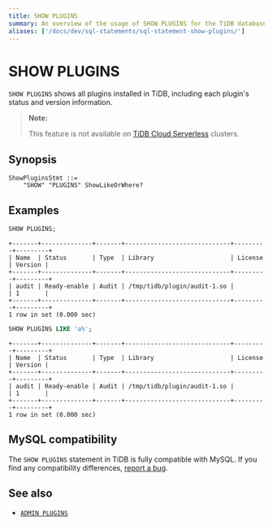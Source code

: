```yaml
---
title: SHOW PLUGINS
summary: An overview of the usage of SHOW PLUGINS for the TiDB database.
aliases: ['/docs/dev/sql-statements/sql-statement-show-plugins/']
---
```


# SHOW PLUGINS

`SHOW PLUGINS` shows all plugins installed in TiDB, including each plugin's status and version information.

> **Note:**
>
> This feature is not available on [TiDB Cloud Serverless](https://docs.pingcap.com/tidbcloud/select-cluster-tier#tidb-serverless) clusters.

## Synopsis

```ebnf+diagram
ShowPluginsStmt ::=
    "SHOW" "PLUGINS" ShowLikeOrWhere?
```

## Examples

```sql
SHOW PLUGINS;
```

```
+-------+--------------+-------+-----------------------------+---------+---------+
| Name  | Status       | Type  | Library                     | License | Version |
+-------+--------------+-------+-----------------------------+---------+---------+
| audit | Ready-enable | Audit | /tmp/tidb/plugin/audit-1.so |         | 1       |
+-------+--------------+-------+-----------------------------+---------+---------+
1 row in set (0.000 sec)
```

```sql
SHOW PLUGINS LIKE 'a%';
```

```
+-------+--------------+-------+-----------------------------+---------+---------+
| Name  | Status       | Type  | Library                     | License | Version |
+-------+--------------+-------+-----------------------------+---------+---------+
| audit | Ready-enable | Audit | /tmp/tidb/plugin/audit-1.so |         | 1       |
+-------+--------------+-------+-----------------------------+---------+---------+
1 row in set (0.000 sec)
```

## MySQL compatibility

The `SHOW PLUGINS` statement in TiDB is fully compatible with MySQL. If you find any compatibility differences, [report a bug](https://docs.pingcap.com/tidb/stable/support).

## See also

- [`ADMIN PLUGINS`](/sql-statements/sql-statement-admin.md#admin-plugins-related-statement)